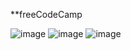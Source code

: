 **freeCodeCamp

![image](https://github.com/user-attachments/assets/e292dbb3-fcbc-433e-9995-44b50cb3127c)
![image](https://github.com/user-attachments/assets/8de3d5d1-a8af-4a5a-963c-b7002d08f3ec)
![image](https://github.com/user-attachments/assets/d8c79eac-9ec8-4856-baf7-c0b44b52a55a)
